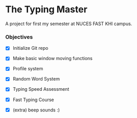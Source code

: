 # The Typing Master
A project for first my semester at NUCES FAST KHI campus.
### Objectives
 - [x] Initialize Git repo
 - [x] Make basic window moving functions
 - [x] Profile system
 - [x] Random Word System
 - [x] Typing Speed Assessment
 - [x] Fast Typing Course
 - [x] (extra) beep sounds :)

